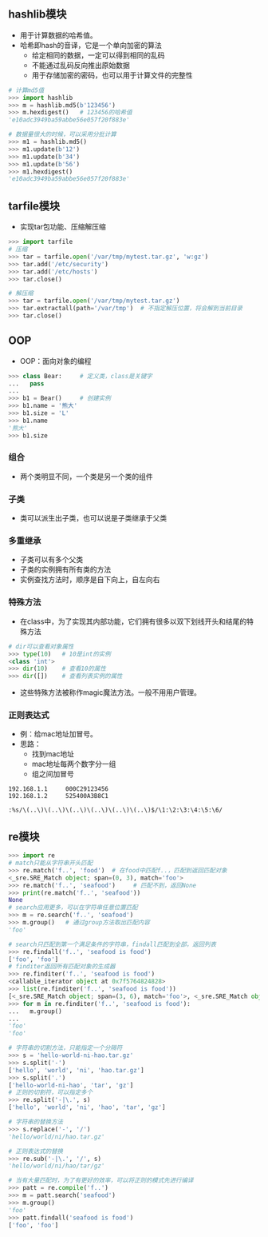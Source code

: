 ## hashlib模块

- 用于计算数据的哈希值。
- 哈希即hash的音译，它是一个单向加密的算法
  - 给定相同的数据，一定可以得到相同的乱码
  - 不能通过乱码反向推出原始数据
  - 用于存储加密的密码，也可以用于计算文件的完整性

```python
# 计算md5值
>>> import hashlib
>>> m = hashlib.md5(b'123456')
>>> m.hexdigest()   # 123456的哈希值
'e10adc3949ba59abbe56e057f20f883e'

# 数据量很大的时候，可以采用分批计算
>>> m1 = hashlib.md5()
>>> m1.update(b'12')
>>> m1.update(b'34')
>>> m1.update(b'56')
>>> m1.hexdigest()
'e10adc3949ba59abbe56e057f20f883e'
```

## tarfile模块

- 实现tar包功能、压缩解压缩

```python
>>> import tarfile
# 压缩
>>> tar = tarfile.open('/var/tmp/mytest.tar.gz', 'w:gz')
>>> tar.add('/etc/security')
>>> tar.add('/etc/hosts')
>>> tar.close()

# 解压缩
>>> tar = tarfile.open('/var/tmp/mytest.tar.gz')
>>> tar.extractall(path='/var/tmp')  # 不指定解压位置，将会解到当前目录
>>> tar.close()
```

## OOP

- OOP：面向对象的编程

```python
>>> class Bear:     # 定义类，class是关键字
...   pass
... 
>>> b1 = Bear()     # 创建实例
>>> b1.name = '熊大'
>>> b1.size = 'L'
>>> b1.name
'熊大'
>>> b1.size
```

### 组合

- 两个类明显不同，一个类是另一个类的组件

### 子类

- 类可以派生出子类，也可以说是子类继承于父类

### 多重继承

- 子类可以有多个父类
- 子类的实例拥有所有类的方法
- 实例查找方法时，顺序是自下向上，自左向右

### 特殊方法

- 在class中，为了实现其内部功能，它们拥有很多以双下划线开头和结尾的特殊方法

```python
# dir可以查看对象属性
>>> type(10)   # 10是int的实例
<class 'int'>
>>> dir(10)    # 查看10的属性
>>> dir([])    # 查看列表实例的属性
```

- 这些特殊方法被称作magic魔法方法。一般不用用户管理。

### 正则表达式

- 例：给mac地址加冒号。
- 思路：
  - 找到mac地址
  - mac地址每两个数字分一组
  - 组之间加冒号

```shell
192.168.1.1     000C29123456
192.168.1.2     525400A3B8C1

:%s/\(..\)\(..\)\(..\)\(..\)\(..\)\(..\)$/\1:\2:\3:\4:\5:\6/
```

## re模块

```python
>>> import re
# match只能从字符串开头匹配
>>> re.match('f..', 'food')  # 在food中匹配f..，匹配到返回匹配对象
<_sre.SRE_Match object; span=(0, 3), match='foo'>
>>> re.match('f..', 'seafood')     # 匹配不到，返回None
>>> print(re.match('f..', 'seafood'))
None
# search应用更多，可以在字符串任意位置匹配
>>> m = re.search('f..', 'seafood')
>>> m.group()   # 通过group方法取出匹配内容
'foo'

# search只匹配到第一个满足条件的字符串，findall匹配到全部，返回列表
>>> re.findall('f..', 'seafood is food')
['foo', 'foo']
# finditer返回所有匹配对象的生成器
>>> re.finditer('f..', 'seafood is food')
<callable_iterator object at 0x7f5764824828>
>>> list(re.finditer('f..', 'seafood is food'))
[<_sre.SRE_Match object; span=(3, 6), match='foo'>, <_sre.SRE_Match object; span=(11, 14), match='foo'>]
>>> for m in re.finditer('f..', 'seafood is food'):
...   m.group()
... 
'foo'
'foo'

# 字符串的切割方法，只能指定一个分隔符
>>> s = 'hello-world-ni-hao.tar.gz'
>>> s.split('-')
['hello', 'world', 'ni', 'hao.tar.gz']
>>> s.split('.')
['hello-world-ni-hao', 'tar', 'gz']
# 正则的切割符，可以指定多个
>>> re.split('-|\.', s)
['hello', 'world', 'ni', 'hao', 'tar', 'gz']

# 字符串的替换方法
>>> s.replace('-', '/')
'hello/world/ni/hao.tar.gz'

# 正则表达式的替换
>>> re.sub('-|\.', '/', s)
'hello/world/ni/hao/tar/gz'

# 当有大量匹配时，为了有更好的效率，可以将正则的模式先进行编译
>>> patt = re.compile('f..')
>>> m = patt.search('seafood')
>>> m.group()
'foo'
>>> patt.findall('seafood is food')
['foo', 'foo']
```

